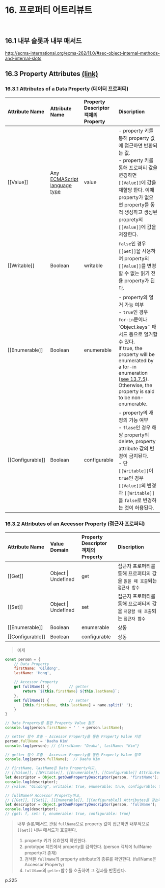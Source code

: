 # 16. 프로퍼티 어트리뷰트
<br>

## 16.1 내부 슬롯과 내부 매서드
http://ecma-international.org/ecma-262/11.0/#sec-object-internal-methods-and-internal-slots

## 16.3 Property Attributes [(link)]((https://262.ecma-international.org/11.0/#sec-property-attributes))
### 16.3.1 Attributes of a Data Property (데이터 프로퍼티)
|Attribute Name|Attribute Name|Property Descriptor<br>객체의 Property|Discription|
|:--|:--|:--|:--|
|[[Value]]|Any [ECMAScript language type](https://262.ecma-international.org/11.0/#sec-ecmascript-language-types)|value| - property 키를 통해 property 값에 접근하면 반환되는 값.<br> - property 키를 통해 프로퍼티 값을 변경하면 `[[Value]]`에 값을 재할당 한다. 이때 property가 없으면 property를 동적 생성하고 생성된 proprety의 `[[Value]]`에 값을 저장한다.|
|[[Writable]]|Boolean|writable|`false`인 경우 `[[Set]]`을 사용하여 property의 `[[Value]]`를 변경할 수 없는 읽기 전용 property가 된다.|
|[[Enumerable]]|Boolean|enumerable| - property의 열거 가능 여부<br> - `true`인 경우 `for-in`문이나 `Object.keys`` 매서드 등으로 열거할 수 있다.<br>If true, the property will be enumerated by a for-in enumeration ([see 13.7.5](https://262.ecma-international.org/11.0/#sec-for-in-and-for-of-statements)). Otherwise, the property is said to be non-enumerable.|
|[[Configurable]]|Boolean|configurable|- property의 재정의 가능 여부<br> - `flase`인 경우 해당 property의 delete, property attribute 값의 변경이 금지된다.<br> - 단 `[[Writable]]`이 `true`인 경우 `[[Value]]`의 변경과 `[[Writable]]`을 `false`로 변경하는 것이 허용된다.|

### 16.3.2 Attributes of an Accessor Property (접근자 프로퍼티)
|Attribute Name|Value Domain|Property Descriptor<br>객체의 Property|Discription|
|:--|:--|:--|:--|
|[[Get]]|Object \| Undefined|get|접근자 프로퍼티를 통해 프로퍼티의 값을 `읽을 때 호출`되는 `접근자 함수`|
|[[Set]]|Object \| Undefined|set|접근자 프로퍼티를 통해 프로퍼티의 값을 `저장할 때 호출`되는 `접근자 함수`|
|[[Enumerable]]|Boolean|enumerable|상동|
|[[Configurable]]|Boolean|configurable|상동|

> 예제
```js
const person = {
    // Data Property
    firstName: 'Gildong',
    lastName: 'Hong',

    // Accessor Property
    get fullName() {         // getter
        return `${this.firstName} ${this.lastName}`;
    }, 
    set fullName() {         // setter
        [this.firstName, this.lastName] = name.split(' ');
    }
}

// Data Property를 통한 Property Value 참조
console.log(person.firstName + ' ' + person.lastName);

// setter 함수 호출 - Accessor Property를 통한 Property Value 저장
person.fullName = 'Daeha Kim'
console.log(person); // {firstName: "Deaha", lastName: "Kim"}

// getter 함수 호출 - Accessor Property를 통한 Property Value 참조
console.log(person.fullName);  // Daeha Kim

// firstName, lastName은 Data Property이고,
// [[Value]], [[Writable]], [[Enumerable]], [[Configurable]] Attributes를 갖는다.
let descriptor = Object.getOwnPropertyDescriptor(person, 'firstName');
console.log(descriptor);
// {value: "Gildong", writable: true, enumerable: true, configurable: true}

// fullName은 Accessor Property이고,
// [[Get]], [[Set]], [[Enumerable]], [[Configurable]] Attributes를 갖는다.
let descriptor = Object.getOwnPropertyDescriptor(person, 'fullName');
console.log(descriptor);
// {get: f, set: f, enumerable: true, configurable: true}
```
> 내부 슬롯/매서드 관점
> `fullName`으로 property 값이 접근하면 내부적으로 `[[Get]]` 내부 매서드가 호출된다.
> 1. property 키가 유효한지 확인한다.
> 2. prototype 체인에서 property를 검색한다.  (person 객체에 fullName property가 존재)
> 3. 검색된 `fullName`의 property attribute의 종류를 확인한다. (fullName은 Accessor Property)
> 4. `fullName`의 `getter`함수를 호출하여 그 결과를 반환한다.

p.225